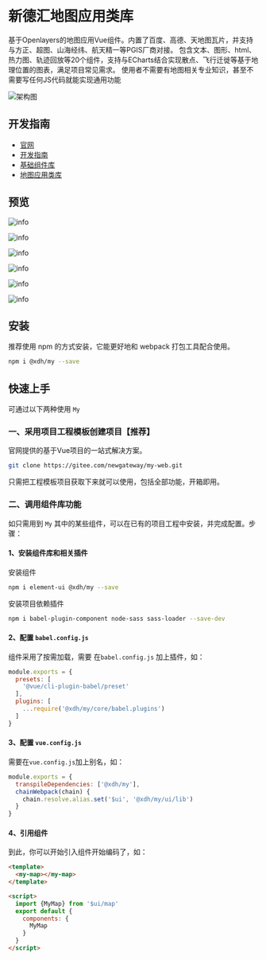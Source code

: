 # 新德汇地图应用类库

基于Openlayers的地图应用Vue组件。内置了百度、高德、天地图瓦片，并支持与方正、超图、山海经纬、航天精一等PGIS厂商对接。 
包含文本、图形、html、热力图、轨迹回放等20个组件，支持与ECharts结合实现散点、飞行迁徙等基于地理位置的图表，满足项目常见需求。
 使用者不需要有地图相关专业知识，甚至不需要写任何JS代码就能实现通用功能

![架构图](/my/img/map/my-map.png)


## 开发指南

- [官网](http://myui.vtj.pro/my/)
- [开发指南](http://myui.vtj.pro/my/guide/)
- [基础组件库](http://myui.vtj.pro/my/ui/components/)
- [地图应用类库](http://myui.vtj.pro/my/ui/map/)

## 预览

![info](/my/img/map/2.jpg)

![info](/my/img/map/3.jpg)

![info](/my/img/map/4.jpg)

![info](/my/img/map/5.jpg)

![info](/my/img/map/6.jpg)

![info](/my/img/map/7.jpg)


## 安装

推荐使用 npm 的方式安装，它能更好地和 webpack 打包工具配合使用。
```sh 
npm i @xdh/my --save
```

## 快速上手

可通过以下两种使用 `My`

### 一、采用项目工程模板创建项目【推荐】

官网提供的基于Vue项目的一站式解决方案。

```sh 
git clone https://gitee.com/newgateway/my-web.git
```

只需把工程模板项目获取下来就可以使用，包括全部功能，开箱即用。

### 二、调用组件库功能

如只需用到 `My` 其中的某些组件，可以在已有的项目工程中安装，并完成配置。步骤：

#### 1、安装组件库和相关插件

安装组件
```sh 
npm i element-ui @xdh/my --save
```

安装项目依赖插件
```sh 
npm i babel-plugin-component node-sass sass-loader --save-dev
```

#### 2、配置 `babel.config.js`

组件采用了按需加载，需要 在`babel.config.js` 加上插件，如：
```js  
module.exports = {
  presets: [
    '@vue/cli-plugin-babel/preset'
  ],
  plugins: [
    ...require('@xdh/my/core/babel.plugins')
  ]
}
```

#### 3、配置 `vue.config.js`

需要在`vue.config.js`加上别名，如：

```js 
module.exports = {
  transpileDependencies: ['@xdh/my'],
  chainWebpack(chain) {
    chain.resolve.alias.set('$ui', '@xdh/my/ui/lib')
  }
}
```

#### 4、引用组件
到此，你可以开始引入组件开始编码了，如：
```html 
<template>
  <my-map></my-map>
</template>

<script>
  import {MyMap} from '$ui/map'
  export default {
    components: {
      MyMap
    }
  }
</script>
```

